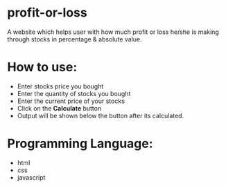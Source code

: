 # profit-or-loss

A website which helps user with how much profit or loss he/she is making through stocks in percentage & absolute value.

# How to use:

- Enter stocks price you bought
- Enter the quantity of stocks you bought
- Enter the current price of your stocks
- Click on the **Calculate** button
- Output will be shown below the button after its calculated.

# Programming Language:

- html
- css
- javascript
